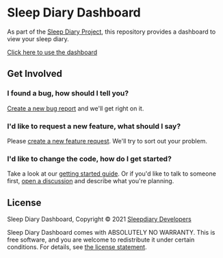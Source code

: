 # Sleep Diary Dashboard

As part of the [Sleep Diary Project](https://sleepdiary.github.io/), this repository provides a dashboard to view your sleep diary.

[Click here to use the dashboard](https://sleepdiary.github.io/dashboard)

## Get Involved

### I found a bug, how should I tell you?

[Create a new bug report](https://github.com/sleepdiary/dashboard/issues/new?assignees=&labels=&template=bug_report.md&title=) and we'll get right on it.

### I'd like to request a new feature, what should I say?

Please [create a new feature request](https://github.com/sleepdiary/dashboard/issues/new?assignees=&labels=&template=feature_request.md&title=).  We'll try to sort out your problem.

### I'd like to change the code, how do I get started?

Take a look at our [getting started guide](https://github.com/sleepdiary/docs/blob/main/development/getting-started.md).  Or if you'd like to talk to someone first, [open a discussion](https://github.com/sleepdiary/sleepdiary.github.io/discussions) and describe what you're planning.

## License

Sleep Diary Dashboard, Copyright © 2021 [Sleepdiary Developers](mailto:sleepdiary@pileofstuff.org)

Sleep Diary Dashboard comes with ABSOLUTELY NO WARRANTY.  This is free software, and you are welcome to redistribute it under certain conditions.  For details, see [the license statement](LICENSE).
